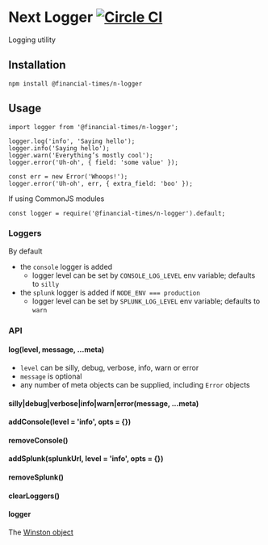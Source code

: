 # Next Logger [![Circle CI](https://circleci.com/gh/Financial-Times/n-logger.svg?style=svg)](https://circleci.com/gh/Financial-Times/n-logger)

Logging utility

## Installation

    npm install @financial-times/n-logger


## Usage

    import logger from '@financial-times/n-logger';

    logger.log('info', 'Saying hello');
    logger.info('Saying hello');
    logger.warn('Everything’s mostly cool');
    logger.error('Uh-oh', { field: 'some value' });

    const err = new Error('Whoops!');
    logger.error('Uh-oh', err, { extra_field: 'boo' });

If using CommonJS modules

    const logger = require('@financial-times/n-logger').default;

### Loggers

By default

  * the `console` logger is added
    * logger level can be set by `CONSOLE_LOG_LEVEL` env variable; defaults to `silly`
  * the `splunk` logger is added if `NODE_ENV === production`
    * logger level can be set by `SPLUNK_LOG_LEVEL` env variable; defaults to `warn`

### API

#### log(level, message, ...meta)

 * `level` can be silly, debug, verbose, info, warn or error
 * `message` is optional
 * any number of meta objects can be supplied, including `Error` objects

#### silly|debug|verbose|info|warn|error(message, ...meta)

#### addConsole(level = 'info', opts = {})

#### removeConsole()

#### addSplunk(splunkUrl, level = 'info', opts = {})

#### removeSplunk()

#### clearLoggers()

#### logger

The [Winston object](https://github.com/winstonjs/winston)

